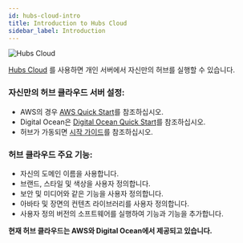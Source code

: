 ```yaml
---
id: hubs-cloud-intro
title: Introduction to Hubs Cloud
sidebar_label: Introduction
---
```


![Hubs Cloud](../website/static/img/hubs-cloud-logo.jpeg)

[Hubs Cloud](https://hubs.mozilla.com/cloud) 를 사용하면 개인 서버에서 자신만의 허브를 실행할 수 있습니다.

### 자신만의 허브 클라우드 서버 설정:
- AWS의 경우 [AWS Quick Start](hubs-cloud-aws-quick-start.md)를 참조하십시오.
- Digital Ocean은 [Digital Ocean Quick Start](hubs-cloud-do-quick-start.md)를 참조하십시오.
- 허브가 가동되면 [시작 가이드](hubs-cloud-getting-started.md)를 참조하십시오.

### 허브 클라우드 주요 기능:

- 자신의 도메인 이름을 사용합니다.
- 브랜드, 스타일 및 색상을 사용자 정의합니다.
- 보안 및 미디어와 같은 기능을 사용자 정의합니다.
- 아바타 및 장면의 컨텐츠 라이브러리를 사용자 정의합니다.
- 사용자 정의 버전의 소프트웨어를 실행하여 기능과 기능을 추가합니다.

**현재 허브 클라우드는 AWS와 Digital Ocean에서 제공되고 있습니다.**